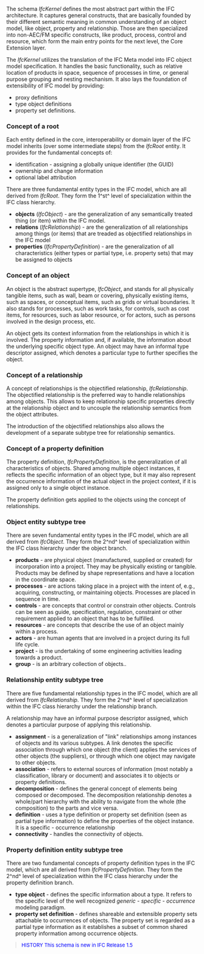 ﻿The schema _IfcKernel_ defines the most abstract part within the IFC architecture. It captures general constructs, that are basically founded by their different semantic meaning in common understanding of an object model, like object, property and relationship. Those are then specialized into non-AEC/FM specific constructs, like product, process, control and resource, which form the main entry points for the next level, the Core Extension layer.

The _IfcKernel_ utilizes the translation of the IFC Meta model into IFC object model specification. It handles the basic functionality, such as relative location of products in space, sequence of processes in time, or general purpose grouping and nesting mechanism. It also lays the foundation of extensibility of IFC model by providing:

* proxy definitions
*  type object definitions 
* property set definitions. 

### Concept of a root
Each entity defined in the core, interoperability or domain layer of the IFC model inherits (over some intermediate steps) from the _IfcRoot_ entity. It provides for the fundamental concepts of:

*  identification - assigning a globally unique identifier (the GUID)
* ownership and change information
* optional label attribution 

There are three fundamental entity types in the IFC model, which are all derived from _IfcRoot_. They form the 1^st^ level of specialization within the IFC class hierarchy.

* **objects** (_IfcObject_) - are the generalization of any semantically treated thing (or item) within the IFC model.
* **relations** (_IfcRelationship_) - are the generalization of all relationships among things (or items) that are treaded as objectified relationships in the IFC model
* **properties** (_IfcPropertyDefinition_) - are the generalization of all characteristics (either types or partial type, i.e. property sets) that may be assigned to objects 

### Concept of an object
An object is the abstract supertype, _IfcObject_, and stands for all physically tangible items, such as wall, beam or covering, physically existing items, such as spaces, or conceptual items, such as grids or virtual boundaries. It also stands for processes, such as work tasks, for controls, such as cost items, for resources, such as labor resource, or for actors, such as persons involved in the design process, etc.

An object gets its context information from the relationships in which it is involved. The property information and, if available, the information about the underlying specific object type. An object may have an informal type descriptor assigned, which denotes a particular type to further specifies the object.

### Concept of a relationship
A concept of relationships is the objectified relationship, _IfcRelationship_. The objectified relationship is the preferred way to handle relationships among objects. This allows to keep relationship specific properties directly at the relationship object and to uncouple the relationship semantics from the object attributes.

The introduction of the objectified relationships also allows the development of a separate subtype tree for relationship semantics.

### Concept of a property definition
The property definition, _IfcPropertyDefinition_, is the generalization of all characteristics of objects. Shared among multiple object instances, it reflects the specific information of an object type, but it may also represent the occurrence information of the actual object in the project context, if it is assigned only to a single object instance.

The property definition gets applied to the objects using the concept of relationships.

### Object entity subtype tree
There are seven fundamental entity types in the IFC model, which are all derived from _IfcObject_. They form the 2^nd^ level of specialization within the IFC class hierarchy under the object branch.

*  **products** - are physical object (manufactured, supplied or created) for incorporation into a project. They may be physically existing or tangible. Products may be defined by shape representations and have a location in the coordinate space.
*  **processes** - are actions taking place in a project with the intent of, e.g., acquiring, constructing, or maintaining objects. Processes are placed in sequence in time.
*  **controls** - are concepts that control or constrain other objects. Controls can be seen as guide, specification, regulation, constraint or other requirement applied to an object that has to be fulfilled.
*  **resources** - are concepts that describe the use of an object mainly within a process.
*  **actors** - are human agents that are involved in a project during its full life cycle.
*  **project** - is the undertaking of some engineering activities leading towards a product.
*  **group** - is an arbitrary collection of objects..

### Relationship entity subtype tree
There are five fundamental relationship types in the IFC model, which are all derived from _IfcRelationship_. They form the 2^nd^ level of specialization within the IFC class hierarchy under the relationship branch.

A relationship may have an informal purpose descriptor assigned, which denotes a particular purpose of applying this relationship.

*  **assignment** - is a generalization of "link" relationships among instances of objects and its various subtypes. A link denotes the specific association through which one object (the client) applies the services of other objects (the suppliers), or through which one object may navigate to other objects.
*  **association** - refers to external sources of information (most notably a classification, library or document) and associates it to objects or property definitions.
*  **decomposition** - defines the general concept of elements being composed or decomposed. The decomposition relationship denotes a whole/part hierarchy with the ability to navigate from the whole (the composition) to the parts and vice versa.
*  **definition** - uses a type definition or property set definition (seen as partial type information) to define the properties of the object instance. It is a specific - occurrence relationship
*  **connectivity** - handles the connectivity of objects.

### Property definition entity subtype tree
There are two fundamental concepts of property definition types in the IFC model, which are all derived from _IfcPropertyDefinition_. They form the 2^nd^ level of specialization within the IFC class hierarchy under the property definition branch.

* **type object** - defines the specific information about a type. It refers to the specific level of the well recognized _generic - specific - occurrence_ modeling paradigm.
* **property set definition** - defines shareable and extensible property sets attachable to occurrences of objects. The property set is regarded as a partial type information as it establishes a subset of common shared property information among occurrence objects. 

> <font size="-1" color="#0000FF">HISTORY This schema is new in
		IFC Release 1.5 </font>
